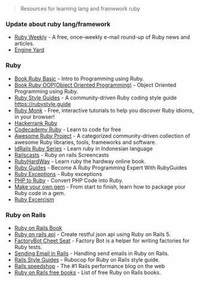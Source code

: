>  Resources for learning lang and framework ruby

### Update about ruby lang/framework
-   [Ruby Weekly](https://rubyweekly.com/) - A free, once–weekly e-mail round-up of Ruby news and articles.
-   [Engine Yard](https://www.engineyard.com/blog/topic/ruby-on-rails)

### Ruby
-   [Book Ruby Basic](https://launchschool.com/books/ruby/read/introduction) - Intro to Programming using Ruby.
-   [Book Ruby OOP(Object Oriented Programming)](https://launchschool.com/books/oo_ruby/read/introduction) - Object Oriented Programming using Ruby.
-   [Ruby Style Guides](https://github.com/rubocop-hq/ruby-style-guide) - A community-driven Ruby coding style guide https://rubystyle.guide
-   [Ruby Monk](https://rubymonk.com/) - Free, interactive tutorials to help you discover Ruby idioms, in your browser!
-   [Hackerrank Ruby](https://www.hackerrank.com/domains/ruby)
-   [Codecademy Ruby](https://www.codecademy.com/learn/learn-ruby) - Learn to code for free
-   [Awesome Ruby Project](http://awesome-ruby.com/) - A categorized community-driven collection of awesome Ruby libraries, tools, frameworks and software.
-   [IdRails Ruby Series](http://www.idrails.com/series/belajar-ruby) - Learn ruby in Indonesian language
-   [Railscasts](http://railscasts.com/) - Ruby on rails Screencasts
-   [RubyHardWay](https://learnrubythehardway.org/book/) - Learn ruby the hardway online book.
-   [Ruby Guides](https://www.rubyguides.com/) - Become A Ruby Programming Expert With RubyGuides
-   [Ruby Exceptions](http://rubylearning.com/satishtalim/ruby_exceptions.html) - Ruby exceptions
-   [PHP to Ruby](https://phptoruby.com/) - Convert PHP Code into Ruby.
-   [Make your own gem](https://guides.rubygems.org/make-your-own-gem/) - From start to finish, learn how to package your Ruby code in a gem.
-   [Ruby Excercism](https://exercism.io/my/tracks/ruby)

### Ruby on Rails
-   [Ruby on Rails Book](https://www.railstutorial.org/book)
-   [Ruby on rails api](https://scotch.io/tutorials/build-a-restful-json-api-with-rails-5-part-one) - Create restful json api using Ruby on Rails 5.
-   [FactoryBot Cheet Seat](https://devhints.io/factory_bot) - Factory Bot is a helper for writing factories for Ruby tests.
-   [Sending Email in Rails](https://launchschool.com/blog/handling-emails-in-rails) - Handling send emails in Ruby on Rails.
-   [Rails Style Guides](https://github.com/rubocop-hq/rails-style-guide) - Rubocop for Ruby on Rails style guide.
-   [Rails speedshop](https://www.speedshop.co/blog/) - The #1 Rails performance blog on the web
-   [Ruby on Rails free books](https://github.com/EbookFoundation/free-programming-books/blob/master/free-programming-books.md#ruby-on-rails) - List of free Ruby on Rails books.
